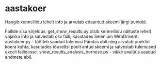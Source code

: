 # aastakoer
Hangib kennelliidu lehelt info ja arvutab etteantud skeemi järgi punktid.

Failide sisu kirjeldus:
get_show_results.py otsib kennelliidu näituste lehelt vajaliku info ja salvestab csv faili, kasutades Selenium WebDriverit.
aastakoer.py - töötleb saadud tulemusi Pandas abil ning arvutab punktid koera kohta, kasutades tõuseltsi poolt antud skeemi ja salvestab tulemused exceli failidesse.
show_results_analysis_bernese.py - väike analüüs saadud andmete abil.

